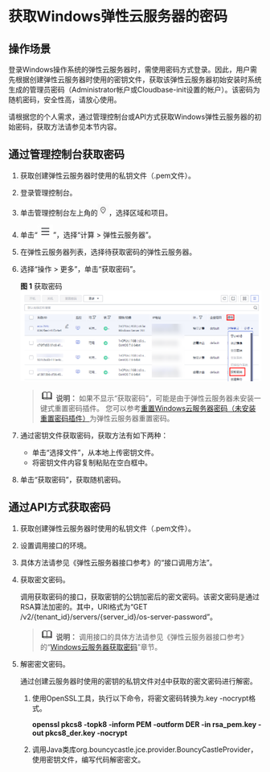 # 获取Windows弹性云服务器的密码<a name="ZH-CN_TOPIC_0031107266"></a>

## 操作场景<a name="section83915017466"></a>

登录Windows操作系统的弹性云服务器时，需使用密码方式登录。因此，用户需先根据创建弹性云服务器时使用的密钥文件，获取该弹性云服务器初始安装时系统生成的管理员密码（Administrator帐户或Cloudbase-init设置的帐户）。该密码为随机密码，安全性高，请放心使用。

请根据您的个人需求，通过管理控制台或API方式获取Windows弹性云服务器的初始密码，获取方法请参见本节内容。

## 通过管理控制台获取密码<a name="section38475220193847"></a>

1.  获取创建弹性云服务器时使用的私钥文件（.pem文件）。
2.  登录管理控制台。
3.  单击管理控制台左上角的![](figures/icon-region.png)，选择区域和项目。
4.  单击“![](figures/service-list.jpg)”，选择“计算 \> 弹性云服务器”。
5.  在弹性云服务器列表，选择待获取密码的弹性云服务器。
6.  选择“操作 \> 更多”，单击“获取密码”。

    **图 1**  获取密码<a name="fig364970441704"></a>  
    ![](figures/获取密码.png "获取密码")

    >![](public_sys-resources/icon-note.gif) **说明：** 
    >如果不显示“获取密码”，可能是由于弹性云服务器未安装一键式重置密码插件。
    >您可以参考[重置Windows云服务器密码（未安装重置密码插件）](https://support.huaweicloud.com/ecs_faq/zh-cn_topic_0179487873.html)为弹性云服务器重置密码。

7.  通过密钥文件获取密码，获取方法有如下两种：
    -   单击“选择文件”，从本地上传密钥文件。
    -   将密钥文件内容复制粘贴在空白框中。

8.  单击“获取密码”，获取随机密码。

## 通过API方式获取密码<a name="section1118765310423"></a>

1.  获取创建弹性云服务器时使用的私钥文件（.pem文件）。
2.  设置调用接口的环境。
3.  具体方法请参见《弹性云服务器接口参考》的“接口调用方法”。
4.  <a name="li5770130102852"></a>获取密文密码。

    调用获取密码的接口，获取密钥的公钥加密后的密文密码。该密文密码是通过RSA算法加密的。其中，URI格式为“GET /v2/\{tenant\_id\}/servers/\{server\_id\}/os-server-password”。

    >![](public_sys-resources/icon-note.gif) **说明：** 
    >调用接口的具体方法请参见《弹性云服务器接口参考》的“[Windows云服务器获取密码](https://support.huaweicloud.com/api-ecs/ecs_03_1205.html)”章节。

5.  解密密文密码。

    通过创建云服务器时使用的密钥的私钥文件对[4](#li5770130102852)中获取的密文密码进行解密。

    1.  使用OpenSSL工具，执行以下命令，将密文密码转换为.key -nocrypt格式。

        **openssl pkcs8 -topk8 -inform PEM -outform DER -in rsa\_pem.key -out pkcs8\_der.key -nocrypt**

    2.  调用Java类库org.bouncycastle.jce.provider.BouncyCastleProvider，使用密钥文件，编写代码解密密文。


